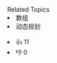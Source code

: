 <div><div>Related Topics</div><div><li>数组</li><li>动态规划</li></div></div><br><div><li>👍 11</li><li>👎 0</li></div>